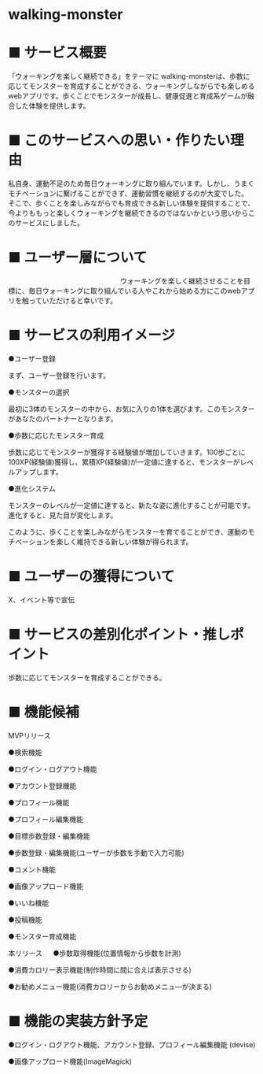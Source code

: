 # walking-monster

# ■ サービス概要                                                                　　　　　　　　

「ウォーキングを楽しく継続できる」をテーマに walking-monsterは、歩数に応じてモンスターを育成することができる、ウォーキングしながらでも楽しめるwebアプリです。歩くことでモンスターが成長し、健康促進と育成系ゲームが融合した体験を提供します。

# ■ このサービスへの思い・作りたい理由                                                                
私自身、運動不足のため毎日ウォーキングに取り組んでいます。しかし、うまくモチベーションに繋げることができず、運動習慣を継続するのが大変でした。
そこで、歩くことを楽しみながらでも育成できる新しい体験を提供することで、今よりももっと楽しくウォーキングを継続できるのではないかという思いからこのサービスにしました。

# ■ ユーザー層について
　　　　　　　　　　　　　　　　
ウォーキングを楽しく継続させることを目標に、毎日ウォーキングに取り組んでいる人やこれから始める方にこのwebアプリを触っていただけると幸いです。

# ■ サービスの利用イメージ

●ユーザー登録

まず、ユーザー登録を行います。

●モンスターの選択

最初に3体のモンスターの中から、お気に入りの1体を選びます。このモンスターがあなたのパートナーとなります。

●歩数に応じたモンスター育成

歩数に応じてモンスターが獲得する経験値が増加していきます。100歩ごとに100XP(経験値)獲得し、累積XP(経験値)が一定値に達すると、モンスターがレベルアップします。

●進化システム

モンスターのレベルが一定値に達すると、新たな姿に進化することが可能です。進化すると、見た目が変化します。

このように、歩くことを楽しみながらモンスターを育てることができ、運動のモチベーションを楽しく維持できる新しい体験が得られます。

# ■ ユーザーの獲得について

X、イベント等で宣伝

# ■ サービスの差別化ポイント・推しポイント

歩数に応じてモンスターを育成することができる。

# ■ 機能候補　　　　　　　　                                                                  　

MVPリリース

●検索機能

●ログイン・ログアウト機能

●アカウント登録機能

●プロフィール機能

●プロフィール編集機能

●目標歩数登録・編集機能

●歩数登録・編集機能(ユーザーが歩数を手動で入力可能)

●コメント機能

●画像アップロード機能

●いいね機能

●投稿機能

●モンスター育成機能　

本リリース
　
●歩数取得機能(位置情報から歩数を計測)

●消費カロリー表示機能(制作時間に間に合えば表示させる)

●お勧めメニュー機能(消費カロリーからお勧めメニュ―が決まる)

# ■ 機能の実装方針予定

●ログイン・ログアウト機能、アカウント登録、プロフィール編集機能 (devise) 

●画像アップロード機能(ImageMagick)